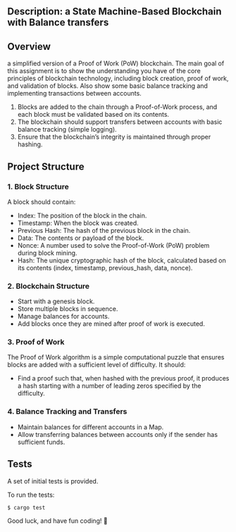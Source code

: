 

## Description: a State Machine-Based Blockchain with Balance transfers

## Overview
 a simplified version of a Proof of Work (PoW) blockchain. The main goal of this assignment is to show the understanding you have of the core principles of blockchain technology, including block creation, proof of work, and validation of blocks. Also show some basic balance tracking and implementing transactions between accounts.

1. Blocks are added to the chain through a Proof-of-Work process, and each block must be validated based on its contents.
2. The blockchain should support transfers between accounts with basic balance tracking (simple logging).
3. Ensure that the blockchain’s integrity is maintained through proper hashing.

## Project Structure

### 1. Block Structure

A block should contain:

- Index: The position of the block in the chain.
- Timestamp: When the block was created.
- Previous Hash: The hash of the previous block in the chain.
- Data: The contents or payload of the block.
- Nonce: A number used to solve the Proof-of-Work (PoW) problem during block mining.
- Hash: The unique cryptographic hash of the block, calculated based on its contents (index, timestamp, previous_hash, data, nonce).

### 2. Blockchain Structure

- Start with a genesis block.
- Store multiple blocks in sequence.
- Manage balances for accounts.
- Add blocks once they are mined after proof of work is executed.

### 3. Proof of Work

The Proof of Work algorithm is a simple computational puzzle that ensures blocks are added with a sufficient level of difficulty. It should:

- Find a proof such that, when hashed with the previous proof, it produces a hash starting with a number of leading zeros specified by the difficulty.

### 4. Balance Tracking and Transfers

- Maintain balances for different accounts in a Map.
- Allow transferring balances between accounts only if the sender has sufficient funds.

## Tests

A set of initial tests is provided.

To run the tests:

```bash
$ cargo test
```
Good luck, and have fun coding! 🚀
